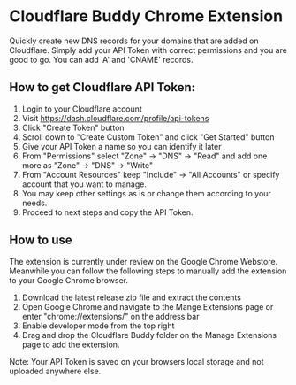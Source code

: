 # Cloudflare Buddy Chrome Extension

Quickly create new DNS records for your domains that are added on Cloudflare. Simply add your API Token with correct permissions and you are good to go. You can add 'A' and 'CNAME' records.

## How to get Cloudflare API Token:
1. Login to your Cloudflare account
2. Visit https://dash.cloudflare.com/profile/api-tokens
3. Click "Create Token" button
4. Scroll down to "Create Custom Token" and click "Get Started" button
5. Give your API Token a name so you can identify it later
6. From "Permissions" select "Zone" -> "DNS" -> "Read" and add one more as "Zone" -> "DNS" -> "Write"
7. From "Account Resources" keep "Include" -> "All Accounts" or specify account that you want to manage.
8. You may keep other settings as is or change them according to your needs.
9. Proceed to next steps and copy the API Token.

## How to use 

The extension is currently under review on the Google Chrome Webstore. Meanwhile you can follow the following steps to manually add the extension to your Google Chrome browser.

1. Download the latest release zip file and extract the contents
2. Open Google Chrome and navigate to the Mange Extensions page or enter "chrome://extensions/" on the address bar
3. Enable developer mode from the top right
4. Drag and drop the Cloudflare Buddy folder on the Manage Extensions page to add the extension.

Note: Your API Token is saved on your browsers local storage and not uploaded anywhere else.
